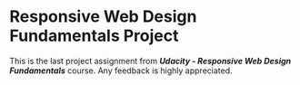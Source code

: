 # Responsive Web Design Fundamentals Project
This is the last project assignment from _**Udacity - Responsive Web Design Fundamentals**_ course. Any feedback is highly appreciated. 

